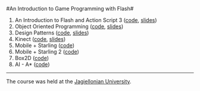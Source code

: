 #An Introduction to Game Programming with Flash#

1. An Introduction to Flash and Action Script 3 ([code](../../tree/master/memory-game), [slides](http://www.slideshare.net/krzysztofopalka/en-prezentacja-1))
2. Object Oriented Programming ([code](../../tree/master/jet-and-giant-oop), [slides](http://www.slideshare.net/krzysztofopalka/en-prezentacja-2))
3. Design Patterns ([code](../../tree/master/jet-and-giant-dp), [slides](http://www.slideshare.net/krzysztofopalka/an-introduction-to-game-programming-with-flash))
4. Kinect ([code](../../tree/master/jet-and-giant-kinect), [slides](http://www.slideshare.net/krzysztofopalka/an-introduction-to-game-programming-with-flash-24244312))
5. Mobile + Starling ([code](../../tree/v5.1/caps-soccer-mobile))
6. Mobile + Starling 2 ([code](../../tree/v5.4/caps-soccer-mobile))
7. Box2D ([code](../../tree/v6.3/caps-soccer-mobile))
8. AI - A* ([code](../../tree/master/room-navigation))

---
The course was held at the [Jagiellonian University](http://www.uj.edu.pl).
